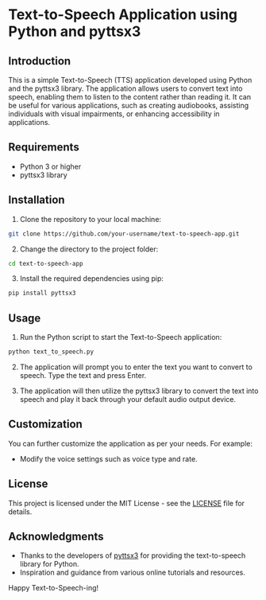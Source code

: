 # Text-to-Speech Application using Python and pyttsx3

## Introduction

This is a simple Text-to-Speech (TTS) application developed using Python and the pyttsx3 library. The application allows users to convert text into speech, enabling them to listen to the content rather than reading it. It can be useful for various applications, such as creating audiobooks, assisting individuals with visual impairments, or enhancing accessibility in applications.

## Requirements

- Python 3 or higher
- pyttsx3 library

## Installation

1. Clone the repository to your local machine:

```bash
git clone https://github.com/your-username/text-to-speech-app.git
```

2. Change the directory to the project folder:

```bash
cd text-to-speech-app
```

3. Install the required dependencies using pip:

```bash
pip install pyttsx3
```

## Usage

1. Run the Python script to start the Text-to-Speech application:

```bash
python text_to_speech.py
```

2. The application will prompt you to enter the text you want to convert to speech. Type the text and press Enter.

3. The application will then utilize the pyttsx3 library to convert the text into speech and play it back through your default audio output device.

## Customization

You can further customize the application as per your needs. For example:

- Modify the voice settings such as voice type and rate.

## License

This project is licensed under the MIT License - see the [LICENSE](LICENSE) file for details.

## Acknowledgments

- Thanks to the developers of [pyttsx3](https://pypi.org/project/pyttsx3/) for providing the text-to-speech library for Python.
- Inspiration and guidance from various online tutorials and resources.

Happy Text-to-Speech-ing!
